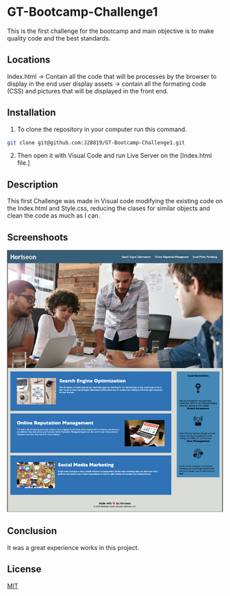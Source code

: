 # GT-Bootcamp-Challenge1

This is the first challenge for the bootcamp and main objective is to make quality code and the best standards.

## Locations 

Index.html -> Contain all the code that will be processes by the browser to display in the end user display assets -> contain all the formating code (CSS) and pictures that will be displayed in the front end.

## Installation

1. To clone the repository in your computer run this command.

```bash
git clone git@github.com:J28819/GT-Bootcamp-Challenge1.git

```

2. Then open it with Visual Code and run Live Server on the [Index.html file.]



## Description
This first Challenge was made in Visual code modifying the existing code on the Index.html and Style.css, reducing the clases for similar objects and clean the code as much as I can. 

## Screenshoots

![My animated logo](assets/readme-pics/overview.png)

## Conclusion 

It was a great experience works in this project.


## License
[MIT](https://choosealicense.com/licenses/mit/)
